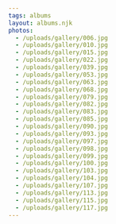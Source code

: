 ```yaml
---
tags: albums
layout: albums.njk
photos:
  - /uploads/gallery/006.jpg
  - /uploads/gallery/010.jpg
  - /uploads/gallery/015.jpg
  - /uploads/gallery/022.jpg
  - /uploads/gallery/039.jpg
  - /uploads/gallery/053.jpg
  - /uploads/gallery/063.jpg
  - /uploads/gallery/068.jpg
  - /uploads/gallery/079.jpg
  - /uploads/gallery/082.jpg
  - /uploads/gallery/083.jpg
  - /uploads/gallery/085.jpg
  - /uploads/gallery/090.jpg
  - /uploads/gallery/093.jpg
  - /uploads/gallery/097.jpg
  - /uploads/gallery/098.jpg
  - /uploads/gallery/099.jpg
  - /uploads/gallery/100.jpg
  - /uploads/gallery/103.jpg
  - /uploads/gallery/104.jpg
  - /uploads/gallery/107.jpg
  - /uploads/gallery/113.jpg
  - /uploads/gallery/115.jpg
  - /uploads/gallery/117.jpg
---
```

